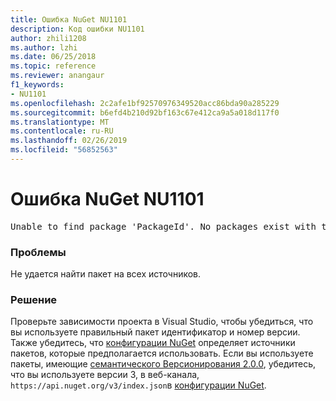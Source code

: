 ```yaml
---
title: Ошибка NuGet NU1101
description: Код ошибки NU1101
author: zhili1208
ms.author: lzhi
ms.date: 06/25/2018
ms.topic: reference
ms.reviewer: anangaur
f1_keywords:
- NU1101
ms.openlocfilehash: 2c2afe1bf92570976349520acc86bda90a285229
ms.sourcegitcommit: b6efd4b210d92bf163c67e412ca9a5a018d117f0
ms.translationtype: MT
ms.contentlocale: ru-RU
ms.lasthandoff: 02/26/2019
ms.locfileid: "56852563"
---
```

# <a name="nuget-error-nu1101"></a>Ошибка NuGet NU1101

<pre>Unable to find package 'PackageId'. No packages exist with this id in source(s): 'sourceA', 'sourceB', 'sourceC'</pre>

### <a name="issue"></a>Проблемы
Не удается найти пакет на всех источников.

### <a name="solution"></a>Решение
Проверьте зависимости проекта в Visual Studio, чтобы убедиться, что вы используете правильный пакет идентификатор и номер версии. Также убедитесь, что [конфигурации NuGet](../../consume-packages/Configuring-NuGet-Behavior.md) определяет источники пакетов, которые предполагается использовать. Если вы используете пакеты, имеющие [семантического Версионирования 2.0.0](../../reference/package-versioning.md#semantic-versioning-200), убедитесь, что вы используете версии 3, в веб-канала, `https://api.nuget.org/v3/index.json`в [конфигурации NuGet](../../consume-packages/Configuring-NuGet-Behavior.md).

